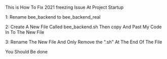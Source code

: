 This is How To Fix 2021 freezing Issue At Project Startup  

1: Rename bee_backend to bee_backend_real

2: Create A New File Called bee_backend.sh Then copy And Past My Code In To The New File 

3: Rename The New File And Only Remove the ".sh" At The End Of The File

You Should Be done
